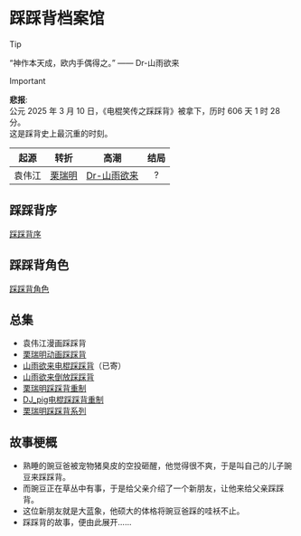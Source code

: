 # 踩踩背档案馆

> [!TIP]
> “神作本天成，欧内手偶得之。” —— Dr-山雨欲来

> [!IMPORTANT]
> **悲报**:  
> 公元 2025 年 3 月 10 日，《电棍笑传之踩踩背》被拿下，历时 606 天 1 时 28 分。  
> 这是踩背史上最沉重的时刻。

| **起源** |                   **转折**                   |                     **高潮**                      | **结局** |
| :----: | :----------------------------------------: | :---------------------------------------------: | :----: |
|  袁伟江   | [栗瑞明](https://user.qzone.qq.com/308086470) | [Dr-山雨欲来](https://space.bilibili.com/494759113) |   ?    |

## 踩踩背序
[踩踩背序](docs/ccbx.md)

## 踩踩背角色
[踩踩背角色](docs/ccb-characters.md)

## 总集
- 袁伟江漫画踩踩背
- [栗瑞明动画踩踩背](https://bilibili.com/video/BV1op4y1v7Po)
- [山雨欲来电棍踩踩背](https://bilibili.com/video/BV1EV4y1b7Jz)（已寄）
- [山雨欲来倒放踩踩背](https://bilibili.com/video/BV1eu411A7QC)
- [栗瑞明踩踩背重制](https://bilibili.com/video/BV1Nn4y1X7fA)
- [DJ_pig电棍踩踩背重制](https://bilibili.com/video/BV1gx4y1t75Q)
- [栗瑞明踩踩背系列](https://bilibili.com/video/BV1HowkeQE6J)

## 故事梗概
- 熟睡的豌豆爸被宠物猪臭皮的空投砸醒，他觉得很不爽，于是叫自己的儿子豌豆来踩踩背。
- 而豌豆正在草丛中有事，于是给父亲介绍了一个新朋友，让他来给父亲踩踩背。
- 这位新朋友就是大蓝象，他硕大的体格将豌豆爸踩的哇袄不止。
- 踩踩背的故事，便由此展开......
